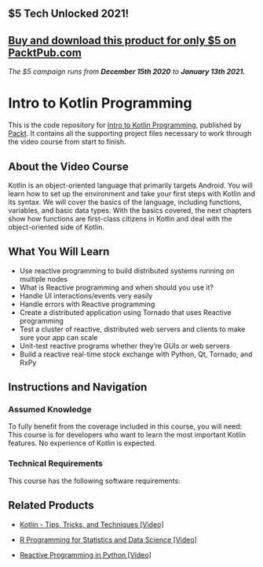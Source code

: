 ## $5 Tech Unlocked 2021!
[Buy and download this product for only $5 on PacktPub.com](https://www.packtpub.com/)
-----
*The $5 campaign         runs from __December 15th 2020__ to __January 13th 2021.__*

# Intro to Kotlin Programming
This is the code repository for [Intro to Kotlin Programming](https://www.packtpub.com/application-development/reactive-programming-python-video?utm_source=github&utm_medium=repository&utm_campaign=9781786460332), published by [Packt](https://www.packtpub.com/?utm_source=github). It contains all the supporting project files necessary to work through the video course from start to finish.
## About the Video Course
Kotlin is an object-oriented language that primarily targets Android. You will learn how to set up the environment and take your first steps with Kotlin and its syntax. We will cover the basics of the language, including functions, variables, and basic data types. With the basics covered, the next chapters show how functions are first-class citizens in Kotlin and deal with the object-oriented side of Kotlin.


<H2>What You Will Learn</H2>
<DIV class=book-info-will-learn-text>
<UL>
<LI>Use reactive programming to build distributed systems running on multiple nodes 
<LI>What is Reactive programming and when should you use it? 
<LI>Handle UI interactions/events very easily 
<LI>Handle errors with Reactive programming 
<LI>Create a distributed application using Tornado that uses Reactive programming 
<LI>Test a cluster of reactive, distributed web servers and clients to make sure your app can scale 
<LI>Unit-test reactive programs whether they’re GUIs or web servers 
<LI>Build a reactive real-time stock exchange with Python, Qt, Tornado, and RxPy </LI></UL></DIV>

## Instructions and Navigation
### Assumed Knowledge
To fully benefit from the coverage included in this course, you will need:<br/>
This course is for developers who want to learn the most important Kotlin features. No experience of Kotlin is expected.
### Technical Requirements
This course has the following software requirements:<br/>
                       

## Related Products
* [Kotlin - Tips, Tricks, and Techniques [Video]](https://www.packtpub.com/application-development/reactive-programming-python-video?utm_source=github&utm_medium=repository&utm_campaign=9781786460332)

* [R Programming for Statistics and Data Science [Video]](https://www.packtpub.com/application-development/reactive-programming-python-video?utm_source=github&utm_medium=repository&utm_campaign=9781786460332)

* [Reactive Programming in Python [Video]](https://www.packtpub.com/application-development/reactive-programming-python-video?utm_source=github&utm_medium=repository&utm_campaign=9781786460332)

